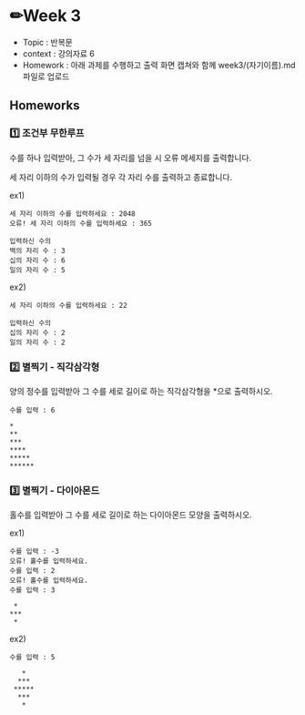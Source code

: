 # ✏Week 3
- Topic : 반복문
- context : 강의자료 6
- Homework : 아래 과제를 수행하고 출력 화면 캡쳐와 함께 week3/(자기이름).md 파일로 업로드

## Homeworks
### 1️⃣ 조건부 무한루프
수를 하나 입력받아, 그 수가 세 자리를 넘을 시 오류 메세지를 출력합니다.

세 자리 이하의 수가 입력될 경우 각 자리 수를 출력하고 종료합니다.

ex1)
```
세 자리 이하의 수를 입력하세요 : 2048
오류! 세 자리 이하의 수를 입력하세요 : 365

입력하신 수의
백의 자리 수 : 3
십의 자리 수 : 6
일의 자리 수 : 5
```
ex2)
```
세 자리 이하의 수를 입력하세요 : 22

입력하신 수의
십의 자리 수 : 2
일의 자리 수 : 2
```

### 2️⃣ 별찍기 - 직각삼각형
양의 정수를 입력받아 그 수를 세로 길이로 하는 직각삼각형을 \*으로 출력하시오.
```
수를 입력 : 6

*
**
***
****
*****
******
```


### 3️⃣ 별찍기 - 다이아몬드
홀수를 입력받아 그 수를 세로 길이로 하는 다이아몬드 모양을 출력하시오.

ex1)
```
수를 입력 : -3
오류! 홀수를 입력하세요.
수를 입력 : 2
오류! 홀수를 입력하세요.
수를 입력 : 3

 *
***
 *
```
ex2)
```
수를 입력 : 5

   *
  ***
 *****
  ***
   *
